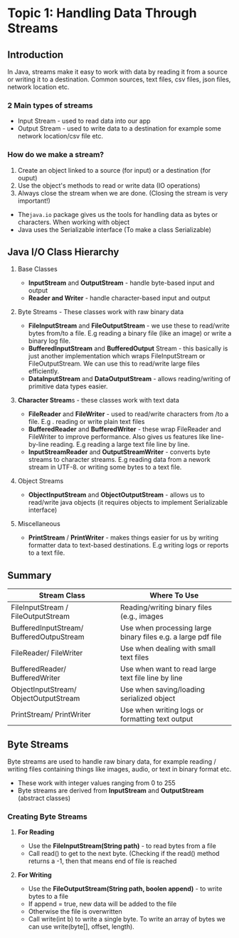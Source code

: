 
# Topic 1: Handling Data Through Streams

## Introduction 
In Java, streams make it easy to work with data by reading it from a source or writing it to a destination. Common sources, text files, csv files, json files, network location etc.

### 2 Main types of streams
- Input Stream - used to read data into our app
- Output Stream - used to write data to a destination for example some network location/csv file etc.

### How do we make a stream?
1. Create an object linked to a source (for input) or a destination (for ouput)
2. Use the object's methods to read or write data (IO operations)
3. Always close the stream when we are done. (Closing the stream is very important!) 

- The`java.io` package gives us the tools for handling data as bytes or characters. When working with object
- Java uses the Serializable interface (To make a class Serializable)

## Java I/O Class Hierarchy 
1. Base Classes
	- **InputStream** and **OutputStream** - handle byte-based input and output 
	- **Reader and Writer** -  handle character-based input and output 

2. Byte Streams - These classes work with raw binary data
	-  **FileInputStream** and **FileOutputStream** - we use these to read/write bytes from/to a file. E.g reading a binary file (like an image) or write a binary log file.
	- **BufferedInputStream** and **BufferedOutput** Stream - this basically is just another implementation which wraps FileInputStream or FileOutputStream. We can use this to read/write large files efficiently.
	- **DataInputStream** and **DataOutputStream** - allows reading/writing of primitive data types easier. 

3. **Character Stream**s - these classes work with text data
	- **FileReader** and **FileWriter** - used to read/write characters from /to a file. E.g . reading or write plain text files
	- **BufferedReader** and **BufferedWriter** - these wrap FileReader and FileWriter to improve performance. Also gives us features like line-by-line reading. E.g reading a large text file line by line.
	- **InputStreamReader** and **OutputStreamWriter** - converts byte streams to character streams. E.g reading data from a nework stream in UTF-8. or writing some bytes to a text file.

4. Object Streams 
	- **ObjectInputStream** and **ObjectOutputStream** - allows us to read/write java objects (it requires objects to implement Serializable interface)
5.  Miscellaneous	
	- **PrintStream** / **PrintWriter** - makes things easier for us by writing formatter data to text-based destinations. E.g writing logs or reports to a text file. 
 
 ## Summary
 
| Stream Class | Where To Use |
|--|--|
| FileInputStream / FileOutputStream | Reading/writing binary files (e.g., images |
| BufferedInputStream/ BufferedOutpuStream| Use when processing large binary files e.g. a large pdf file |
| FileReader/ FileWriter| Use when dealing with small text files |
| BufferedReader/ BufferedWriter| Use when want to read large text file line by line |
| ObjectInputStream/ ObjectOutputStream| Use when saving/loading serialized object |
| PrintStream/ PrintWriter| Use when writing logs or formatting text output |

 


## Byte Streams

Byte streams are used to handle raw binary data, for example reading / writing files containing things like images, audio, or text in binary format etc. 

- These work with integer values ranging from 0 to 255
- Byte streams are derived from **InputStream** and **OutputStream** (abstract classes) 
### Creating Byte Streams
1. **For Reading**
	- Use the **FileInputStream(String path)** - to read bytes from a file
	- Call read() to get to the next byte. (Checking if the read() method returns a -1, then that means end of file is reached


2. **For Writing** 
	- Use the **FileOutputStream(String path, boolen append)** - to write bytes to a file
	- If append = true, new data will be added to the file
	- Otherwise the file is overwritten
	- Call write(int b) to write a single byte. To write an array of bytes we can use write(byte[], offset, length).

